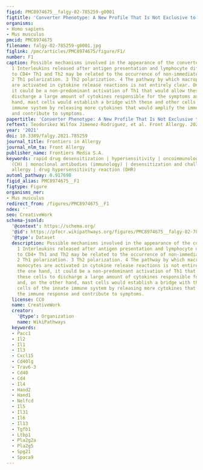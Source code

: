 ```yaml
---
figid: PMC8974675__falgy-02-785259-g0001
figtitle: 'Converter Phenotype: A New Profile That Is Not Exclusive to Taxanes'
organisms:
- Homo sapiens
- Mus musculus
pmcid: PMC8974675
filename: falgy-02-785259-g0001.jpg
figlink: /pmc/articles/PMC8974675/figure/F1/
number: F1
caption: Possible mechanisms involved in the appearance of the converter phenotype.
  1 Interleukins released after antigen presentation and lymphocyte differentiation
  to CD4+ Th1 and Th2 may be related to the occurrence of non-immediate reactions.
  2 Th1 polarization. 3 Th2 polarization. 4 The pathway by which macrophages and monocytes
  are activated in cytokine release reactions is not entirely clear. On the one hand,
  it could be a non-predominant activation of Th1 that would allow these cells to
  discharge a large amount of cytokines responsible for the symptoms and, on the other
  hand, mast cells would establish a bridge with these and other cells of the innate
  immune system by releasing more cytokines that would amplify the immune response
  and contribute to symptoms.
papertitle: 'Converter Phenotype: A New Profile That Is Not Exclusive to Taxanes.'
reftext: Teodorikez Wilfox Jimenez-Rodriguez, et al. Front Allergy. 2021;2:785259.
year: '2021'
doi: 10.3389/falgy.2021.785259
journal_title: Frontiers in Allergy
journal_nlm_ta: Front Allergy
publisher_name: Frontiers Media S.A.
keywords: rapid drug desensitization | hypersensitivity | oncoimmunology | chemotherapy
  (CH) | monoclonal antibodies (immunology) | desensitization and challenge | drug
  allergy | drug hypersensitivity reaction (DHR)
automl_pathway: 0.917698
figid_alias: PMC8974675__F1
figtype: Figure
organisms_ner:
- Mus musculus
redirect_from: /figures/PMC8974675__F1
ndex: ''
seo: CreativeWork
schema-jsonld:
  '@context': https://schema.org/
  '@id': https://pfocr.wikipathways.org/figures/PMC8974675__falgy-02-785259-g0001.html
  '@type': Dataset
  description: Possible mechanisms involved in the appearance of the converter phenotype.
    1 Interleukins released after antigen presentation and lymphocyte differentiation
    to CD4+ Th1 and Th2 may be related to the occurrence of non-immediate reactions.
    2 Th1 polarization. 3 Th2 polarization. 4 The pathway by which macrophages and
    monocytes are activated in cytokine release reactions is not entirely clear. On
    the one hand, it could be a non-predominant activation of Th1 that would allow
    these cells to discharge a large amount of cytokines responsible for the symptoms
    and, on the other hand, mast cells would establish a bridge with these and other
    cells of the innate immune system by releasing more cytokines that would amplify
    the immune response and contribute to symptoms.
  license: CC0
  name: CreativeWork
  creator:
    '@type': Organization
    name: WikiPathways
  keywords:
  - Pacc1
  - Il2
  - Il1
  - Il3
  - Cxcl15
  - Cd40lg
  - Trav6-3
  - Cd40
  - Cd4
  - Il4
  - Hand2
  - Hand1
  - Nelfcd
  - Il5
  - Il31
  - Il6
  - Il13
  - Tgfb1
  - Ltbp1
  - Pla2g2a
  - Pla2g5
  - Spg21
  - Spaca9
---
```

